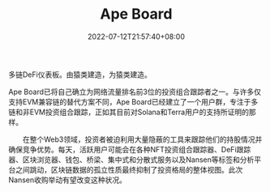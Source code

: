 ﻿---
weight: 
title: "Ape Board"
description: "Multi-chain DeFi Dashboard. Built by apes, for apes."
date: 2022-07-12T21:57:40+08:00
lastmod: 2022-07-12T16:45:40+08:00
draft: false
authors: ["qianxun"]
featuredImage: "159.png"
link: "https://baijiahao.baidu.com/s?id=1733145941530883638&wfr=spider&for=pc"
tags: ["Ape Board","交易所"]
categories: ["navigation"]
navigation: ["交易所"]
lightgallery: true
toc: true
pinned: false
recommend: false
recommend1: false
---
多链DeFi仪表板。由猿类建造，为猿类建造。

Ape Board已将自己确立为网络流量排名前3位的投资组合跟踪者之一。与许多仅支持EVM兼容链的替代方案不同，Ape Board已经建立了一个用户群，专注于多链和非EVM投资组合跟踪，正如其目前对Solana和Terra用户的支持所证明的那样。



　　在整个Web3领域，投资者被迫利用大量隐蔽的工具来跟踪他们的持股情况并确保竞争优势。每天，活跃用户可能会在各种NFT投资组合跟踪器、DeFi跟踪器、区块浏览器、钱包、桥梁、集中式和分散式服务以及Nansen等标签和分析平台之间跳动，区块链数据的孤立性质最终抑制了投资格局的整体视图。此次Nansen收购举动有望改变这种状况。